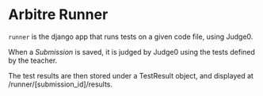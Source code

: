 # Arbitre Runner

`runner` is the django app that runs tests on a given code file, using Judge0.

When a *Submission* is saved, it is judged by Judge0 using the tests defined by the teacher.

The test results are then stored under a TestResult object, and displayed at /runner/\[submission_id\]/results.